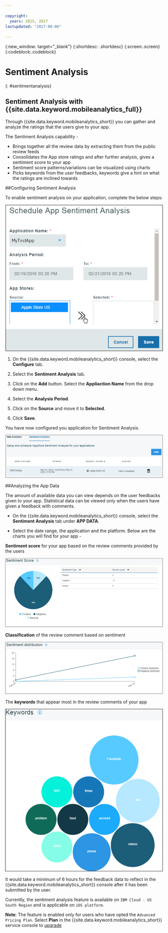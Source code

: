 ```yaml
---

copyright:
  years: 2015, 2017
lastupdated: "2017-08-06"

---
```

{:new_window: target="_blank"}
{:shortdesc: .shortdesc}
{:screen:.screen}
{:codeblock:.codeblock}

# Sentiment Analysis
{: #sentimentanalysis}

## Sentiment Analysis with {{site.data.keyword.mobileanalytics_full}}

Through {{site.data.keyword.mobileanalytics_short}} you can gather and analyze the ratings that the users give to your app.

The Sentiment Analysis capability -

 - Brings together all the review data by extracting them from the public review feeds
 - Consolidates the App store ratings and after further analysis, gives a sentiment score to your app
 - Sentiment score patterns/variations can be visualized using charts
 - Picks keywords from the user feedbacks, keywords give a hint on what the ratings are inclined towards
 
##Configuring Sentiment Analysis

To enable sentiment analysis on your application, complete the below steps:

![configure sentiment](images/configure_sentiment.png)

1. On the {{site.data.keyword.mobileanalytics_short}} console, select the **Configure** tab.

2. Select the **Sentiment Analysis** tab.

3. Click on the **Add** button.  Select the **Appliaction Name** from the drop down menu.

4. Select the **Analysis Period**. 

5. Click on the **Source** and move it to **Selected**.

6. Click **Save**.

You have now configured you application for Sentiment Analysis.

![sentiment](images/sentiment_analysis.png)

##Analyzing the App Data

The amount of available data you can view depends on the user feedbacks given to your app. Statistical data can be viewed only when the users have given a feedback with comments.

 - On the {{site.data.keyword.mobileanalytics_short}} console, select the **Sentiment Analysis** tab under **APP DATA**.

 - Select the date range, the application and the platform. Below are the charts you will find for your app -

**Sentiment score** for your app based on the review comments provided by the users 

![sentiment score](images/sentiment_score.png)

**Classification** of the review comment based on sentiment

![review comments](images/sentiment_review.png)

The **keywords** that appear most in the review comments of your app

![keywords](images/sentiment_keywords.png)


It would take a minimum of 6 hours for the feedback data to reflect in the {{site.data.keyword.mobileanalytics_short}} console after it has been submitted by the user.

Currently, the sentiment analysis feature is available on `IBM Cloud - US South Region` and is applicable on `iOS platform`.


**Note**: The feature is enabled only for users who have opted the `Advanced Pricing Plan`. Select **Plan** in the {{site.data.keyword.mobileanalytics_short}} service console to [upgrade](https://console-tok02-red.cdn.s-bluemix.net/docs/account/change-plan.html#changing)



































